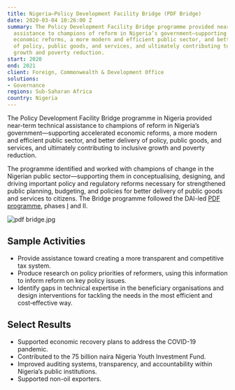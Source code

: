 ```yaml
---
title: Nigeria—Policy Development Facility Bridge (PDF Bridge)
date: 2020-03-04 10:26:00 Z
summary: The Policy Development Facility Bridge programme provided near-term technical
  assistance to champions of reform in Nigeria’s government—supporting accelerated
  economic reforms, a more modern and efficient public sector, and better delivery
  of policy, public goods, and services, and ultimately contributing to inclusive
  growth and poverty reduction.
start: 2020
end: 2021
client: Foreign, Commonwealth & Development Office
solutions:
- Governance
regions: Sub-Saharan Africa
country: Nigeria
---
```


The Policy Development Facility Bridge programme in Nigeria provided near-term technical assistance to champions of reform in Nigeria’s government—supporting accelerated economic reforms, a more modern and efficient public sector, and better delivery of policy, public goods, and services, and ultimately contributing to inclusive growth and poverty reduction.

The programme identified and worked with champions of change in the Nigerian public sector—supporting them in conceptualising, designing, and driving important policy and regulatory reforms necessary for strengthened public planning, budgeting, and policies for better delivery of public goods and services to citizens. The Bridge programme followed the DAI-led [PDF programme](https://www.dai.com/our-work/projects/nigeria-dfid-policy-development-facility-pdf2-0), phases [I](https://www.dai.com/our-work/projects/nigeria-policy-development-facility-1) and II.

![pdf bridge.jpg](/uploads/pdf%20bridge.jpg)

## Sample Activities

* Provide assistance toward creating a more transparent and competitive tax system.
* Produce research on policy priorities of reformers, using this information to inform reform on key policy issues. 
* Identify gaps in technical expertise in the beneficiary organisations and design interventions for tackling the needs in the most efficient and cost‐effective way.

## Select Results

* Supported economic recovery plans to address the COVID-19 pandemic.
* Contributed to the 75 billion naira Nigeria Youth Investment Fund.
* Improved auditing systems, transparency, and accountability within Nigeria’s public institutions.
* Supported non-oil exporters.